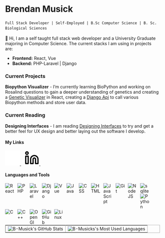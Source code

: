 <h1>Brendan Musick</h1>
<code>Full Stack Developer | Self-Employed | B.Sc Computer Science | B. Sc. Biological Sciences</code>

<br>
<br>
👋 Hi, I am a self taught full stack web developer and a University Graduate majoring in Computer Science. The current stacks I am using in projects are:

  - **Frontend:** React, Vue
  - **Backend:** PHP-Laravel | Django

### Current Projects
**Biopython Visualizer** - I’m currently learning BioPython and working on Rosalind questions to gain a deeper understanding of genetics and creating a [Genetic Visualizer](https://github.com/B-Musick/biopython_ui) in React, creating a [Django Api](https://github.com/B-Musick/biopython-django-api) to call various Biopython methods and store user data. 

### Current Reading
**Designing Interfaces** - I am reading [Designing Interfaces](https://www.amazon.ca/Designing-Interfaces-Patterns-Effective-Interaction/dp/1492051969/ref=asc_df_1492051969/?tag=googleshopc0c-20&linkCode=df0&hvadid=378350457287&hvpos=&hvnetw=g&hvrand=1900687042903087227&hvpone=&hvptwo=&hvqmt=&hvdev=c&hvdvcmdl=&hvlocint=&hvlocphy=9001173&hvtargid=pla-868976490226&psc=1&mcid=f95ab2f133b232c18a7682d534cfc49f) to try and get a better feel for UX design and better laying out the software I develop.

#### My Links 
<a href="http://www.brendanmusick.com/">
<picture>
  <source media="(prefers-color-scheme: light)" srcset="images/portfolio-link.svg">
  <source media="(prefers-color-scheme: dark)" srcset="images/portfolio-dark.svg">
  <img alt="portfolio" src="images/portfolio-dark.svg">
</picture>
</a>
&ensp;
<a href="https://www.linkedin.com/in/brendanmusick/">
  <picture>
    <source media="(prefers-color-scheme: dark)" srcset="images/linkedin-dark-mode.svg">
    <source media="(prefers-color-scheme: light)" srcset="images/linkedin-light.svg">
    <img alt="linkedin" src="images/linkedin-light.svg">
  </picture>
</a>
&nbsp;&nbsp;

#### Languages and Tools
<img align="left" alt="React" width="30px" style="padding-right:10px;" src="https://cdn.jsdelivr.net/gh/devicons/devicon@latest/icons/react/react-original.svg" />
<img align="left" alt="PHP" width="30px" style="padding-right:10px;" src="https://cdn.jsdelivr.net/gh/devicons/devicon@latest/icons/php/php-original.svg" />
<img align="left" alt="Laravel" width="30px" style="padding-right:10px;" src="https://cdn.jsdelivr.net/gh/devicons/devicon@latest/icons/laravel/laravel-original.svg" />
<img align="left" alt="Django" width="30px" style="padding-right:10px;" src="https://cdn.jsdelivr.net/gh/devicons/devicon@latest/icons/django/django-plain.svg" />          
<img align="left" alt="Vue" width="30px" style="padding-right:10px;" src="https://cdn.jsdelivr.net/gh/devicons/devicon@latest/icons/vuejs/vuejs-original.svg" />          
<img align="left" alt="Java" width="30px" style="padding-right:10px;" src="https://cdn.jsdelivr.net/gh/devicons/devicon/icons/java/java-original.svg"/>
<img align="left" alt="CSS" width="30px" style="padding-right:10px;" src="https://cdn.jsdelivr.net/gh/devicons/devicon/icons/css3/css3-original.svg" />
<img align="left" alt="HTML" width="30px" style="padding-right:10px;" src="https://cdn.jsdelivr.net/gh/devicons/devicon/icons/html5/html5-plain.svg" />
<img align="left" alt="JavaScript" width="30px" style="padding-right:10px;" src="https://cdn.jsdelivr.net/gh/devicons/devicon/icons/javascript/javascript-plain.svg" />
<img align="left" alt="Git" width="30px" style="padding-right:10px;" src="https://cdn.jsdelivr.net/gh/devicons/devicon/icons/git/git-original.svg" />     
<img align="left" alt="NodeJS" width="30px" style="padding-right:10px;" src="https://cdn.jsdelivr.net/gh/devicons/devicon/icons/nodejs/nodejs-original.svg" />
<img align="left" alt="sqlite" width="30px" style="padding-right:10px;" src="https://cdn.jsdelivr.net/gh/devicons/devicon/icons/sqlite/sqlite-original.svg" />          
<img align="left" alt="Python" width="30px" style="padding-right:10px;" src="https://cdn.jsdelivr.net/gh/devicons/devicon/icons/python/python-plain.svg" />
<img align="left" alt="C" width="30px" style="padding-right:10px;" src="https://cdn.jsdelivr.net/gh/devicons/devicon/icons/c/c-original.svg" />
<img align="left" alt="C++" width="30px" style="padding-right:10px;" src="https://cdn.jsdelivr.net/gh/devicons/devicon/icons/cplusplus/cplusplus-line.svg" />
<img align="left" alt="OpenGl" width="30px" style="padding-right:10px;" src="https://cdn.jsdelivr.net/gh/devicons/devicon/icons/opengl/opengl-original.svg" />          
<img align="left" alt="GitHub" width="30px" style="padding-right:10px;" src="https://cdn.jsdelivr.net/gh/devicons/devicon/icons/github/github-original.svg" />
<img align="left" alt="Linux" width="30px" style="padding-right:10px;" src="https://cdn.jsdelivr.net/gh/devicons/devicon/icons/linux/linux-original.svg" />
<br>
<!-- [![website](./images/portfolio-link.svg)](http://www.brendanmusick.ca#gh-dark-mode-only)
[![website](./img/portfolio-link-dark.svg)](http://www.brendanmusick.ca#gh-light-mode-only) -->
&nbsp;&nbsp;

<!-- [![website](./images/linkedin-link.svg)](https://www.linkedin.com/in/brendanmusick/#gh-dark-mode-only) -->
&nbsp;&nbsp;
<table border="1" bordercolor="#aaa" cellspacing="0" cellpadding="0">
<tr>
  <td><img style="display:block;" width="100%" height="100%" alt="B-Musick's GitHub Stats" src="https://github-readme-stats.vercel.app/api?username=B-Musick&show_icons=true&hide_border=false&title_color=ff652f&icon_color=FFE400&bg_color=09131B&text_color=ffffff&border_color=0c1a25" /></td> 
<td><img style="display:block;" width="100%" height="100%" alt="B-Musicks's Most Used Languages" src="https://github-readme-stats.vercel.app/api/top-langs/?username=B-Musick&layout=compact" /></td>
</tr>
</table>


<!---
B-Musick/B-Musick is a ✨ special ✨ repository because its `README.md` (this file) appears on your GitHub profile.
You can click the Preview link to take a look at your changes.
--->
